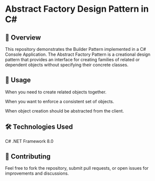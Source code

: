 # Abstract Factory Design Pattern in C#

## 📌 Overview
This repository demonstrates the Builder Pattern implemented in a C# Console Application. The Abstract Factory Pattern is a creational design pattern that provides an interface for creating families of related or dependent objects without specifying their concrete classes.

## 🎯 Usage
When you need to create related objects together.

When you want to enforce a consistent set of objects.

When object creation should be abstracted from the client.

## 🛠️ Technologies Used
C#
.NET Framework 8.0

## 🤝 Contributing
Feel free to fork the repository, submit pull requests, or open issues for improvements and discussions.
